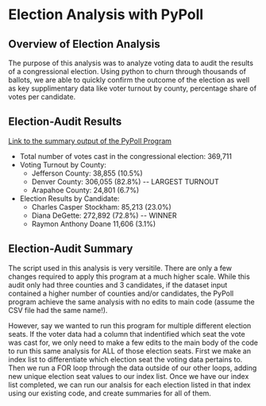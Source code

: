 # Election Analysis with PyPoll

## Overview of Election Analysis
The purpose of this analysis was to analyze voting data to audit the results of a congressional election. Using python to churn through thousands of ballots, we are able to quickly confirm the outcome of the election as well as key supplimentary data like voter turnout by county, percentage share of votes per candidate.  

## Election-Audit Results 
[Link to the summary output of the PyPoll Program](https://github.com/matthewprice-github/election-analysis/blob/main/election_analysis.txt)
- Total number of votes cast in the congressional election: 369,711
- Voting Turnout by County: 
  - Jefferson County: 38,855 (10.5%) 
  - Denver County: 306,055 (82.8%) -- LARGEST TURNOUT 
  - Arapahoe County: 24,801 (6.7%) 
- Election Results by Candidate: 
  - Charles Casper Stockham: 85,213 (23.0%) 
  - Diana DeGette: 272,892 (72.8%) -- WINNER 
  - Raymon Anthony Doane 11,606 (3.1%) 


##  Election-Audit Summary 
The script used in this analysis is very versitile. There are only a few changes required to apply this program at a much higher scale. While this audit only had three counties and 3 candidates, if the dataset input contained a higher number of counties and/or candidates, the PyPoll program achieve the same analysis with no edits to main code (assume the CSV file had the same name!).

However, say we wanted to run this program for multiple different election seats. If the voter data had a column that indentified which seat the vote was cast for, we only need to make a few edits to the main body of the code to run this same analysis for ALL of those election seats. First we make an index list to differentiate which election seat the voting data pertains to. Then we run a FOR loop through the data outside of our other loops, adding new unique election seat values to our index list. Once we have our index list completed, we can run our analsis for each election listed in that index using our existing code, and create summaries for all of them. 
